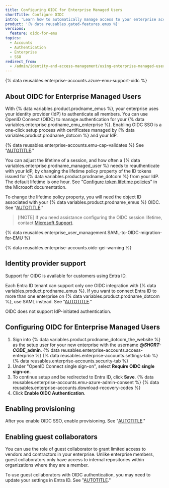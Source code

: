 ```yaml
---
title: Configuring OIDC for Enterprise Managed Users
shortTitle: Configure OIDC
intro: 'Learn how to automatically manage access to your enterprise account on {% data variables.product.prodname_dotcom %} by configuring OpenID Connect (OIDC) single sign-on (SSO) and enabling support for your IdP''s Conditional Access Policy (CAP).'
product: '{% data reusables.gated-features.emus %}'
versions:
  feature: oidc-for-emu
topics:
  - Accounts
  - Authentication
  - Enterprise
  - SSO
redirect_from:
  - /admin/identity-and-access-management/using-enterprise-managed-users-for-iam/configuring-oidc-for-enterprise-managed-users
---
```


{% data reusables.enterprise-accounts.azure-emu-support-oidc %}

## About OIDC for Enterprise Managed Users

With {% data variables.product.prodname_emus %}, your enterprise uses your identity provider (IdP) to authenticate all members. You can use OpenID Connect (OIDC) to manage authentication for your {% data variables.enterprise.prodname_emu_enterprise %}. Enabling OIDC SSO is a one-click setup process with certificates managed by {% data variables.product.prodname_dotcom %} and your IdP.

{% data reusables.enterprise-accounts.emu-cap-validates %} See "[AUTOTITLE](/admin/identity-and-access-management/using-enterprise-managed-users-for-iam/about-support-for-your-idps-conditional-access-policy)."

You can adjust the lifetime of a session, and how often a {% data variables.enterprise.prodname_managed_user %} needs to reauthenticate with your IdP, by changing the lifetime policy property of the ID tokens issued for {% data variables.product.prodname_dotcom %} from your IdP. The default lifetime is one hour. See "[Configure token lifetime policies](https://learn.microsoft.com/en-us/entra/identity-platform/configure-token-lifetimes#create-a-policy-and-assign-it-to-a-service-principal)" in the Microsoft documentation.

To change the lifetime policy property, you will need the object ID associated with your {% data variables.product.prodname_emus %} OIDC. See "[AUTOTITLE](/admin/identity-and-access-management/configuring-authentication-for-enterprise-managed-users/finding-the-object-id-for-your-entra-oidc-application)."

>[!NOTE] If you need assistance configuring the OIDC session lifetime, contact [Microsoft Support](https://support.microsoft.com).

{% data reusables.enterprise_user_management.SAML-to-OIDC-migration-for-EMU %}

{% data reusables.enterprise-accounts.oidc-gei-warning %}

## Identity provider support

Support for OIDC is available for customers using Entra ID.

Each Entra ID tenant can support only one OIDC integration with {% data variables.product.prodname_emus %}. If you want to connect Entra ID to more than one enterprise on {% data variables.product.prodname_dotcom %}, use SAML instead. See "[AUTOTITLE](/admin/identity-and-access-management/using-enterprise-managed-users-for-iam/configuring-saml-single-sign-on-for-enterprise-managed-users)."

OIDC does not support IdP-initiated authentication.

## Configuring OIDC for Enterprise Managed Users

1. Sign into {% data variables.product.prodname_dotcom_the_website %} as the setup user for your new enterprise with the username **@<em>SHORT-CODE</em>_admin**.
{% data reusables.enterprise-accounts.access-enterprise %}
{% data reusables.enterprise-accounts.settings-tab %}
{% data reusables.enterprise-accounts.security-tab %}
1. Under "OpenID Connect single sign-on", select **Require OIDC single sign-on**.
1. To continue setup and be redirected to Entra ID, click **Save**.
{% data reusables.enterprise-accounts.emu-azure-admin-consent %}
{% data reusables.enterprise-accounts.download-recovery-codes %}
1. Click **Enable OIDC Authentication**.

## Enabling provisioning

After you enable OIDC SSO, enable provisioning. See "[AUTOTITLE](/admin/identity-and-access-management/using-enterprise-managed-users-for-iam/configuring-scim-provisioning-for-enterprise-managed-users)."

## Enabling guest collaborators

You can use the role of guest collaborator to grant limited access to vendors and contractors in your enterprise. Unlike enterprise members, guest collaborators only have access to internal repositories within organizations where they are a member.

To use guest collaborators with OIDC authentication, you may need to update your settings in Entra ID. See "[AUTOTITLE](/admin/managing-accounts-and-repositories/managing-users-in-your-enterprise/enabling-guest-collaborators)."

